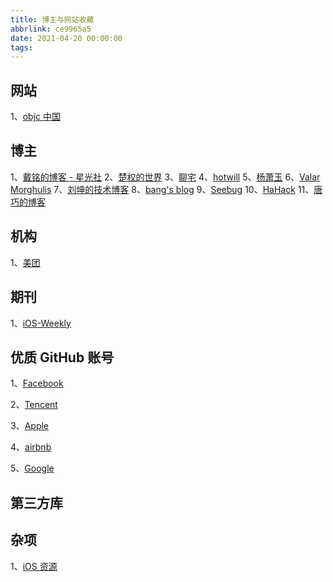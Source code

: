 ```yaml
---
title: 博主与网站收藏
abbrlink: ce9965a5
date: 2021-04-20 00:00:00
tags:
---
```


## 网站

1、[objc 中国](https://objccn.io/issues/)

## 博主

1、[戴铭的博客 - 星光社](https://ming1016.github.io/)
2、[楚权的世界](http://chuquan.me/)
3、[聊宅](https://lision.me/archives/)
4、[hotwill](https://blog.hotwill.cn/OpenCL简介.html)
5、[杨萧玉](http://yulingtianxia.com/)
6、[Valar Morghulis](https://zhangbuhuai.com/)
7、[刘坤的技术博客](https://blog.cnbluebox.com/)
8、[bang's blog](http://blog.cnbang.net/)
9、[Seebug](https://paper.seebug.org/)
10、[HaHack](https://www.hahack.com/)
11、[唐巧的博客](https://blog.devtang.com/)

## 机构

1、[美团](https://www.zhihu.com/column/meituantech)

## 期刊

1、[iOS-Weekly](https://github.com/SwiftOldDriver/iOS-Weekly)

## 优质 GitHub 账号

1、[Facebook](https://github.com/facebook)

2、[Tencent](https://github.com/Tencent)

3、[Apple](https://github.com/apple)

4、[airbnb](https://github.com/airbnb)

5、[Google](https://github.com/google)

## 第三方库

## 杂项

1、[iOS 资源](https://github.com/mrhyh/iOS-LibraryCollections/blob/master/README.md#mac)
